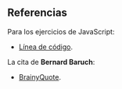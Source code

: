 ## Referencias

Para los ejercicios de JavaScript:
  - [Línea de código](http://lineadecodigo.com/categoria/javascript/).

La cita de **Bernard Baruch**:
  - [BrainyQuote](https://www.brainyquote.com/quotes/bernard_baruch_181389).